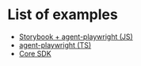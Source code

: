 # List of examples
* [Storybook + agent-playwright (JS)](https://github.com/Visual-Regression-Tracker/examples-js/blob/master/storybook_example)
* [agent-playwright (TS)](https://github.com/Visual-Regression-Tracker/examples-js/blob/master/src/agent-playwright)
* [Core SDK](https://github.com/Visual-Regression-Tracker/examples-js/blob/master/core/)
